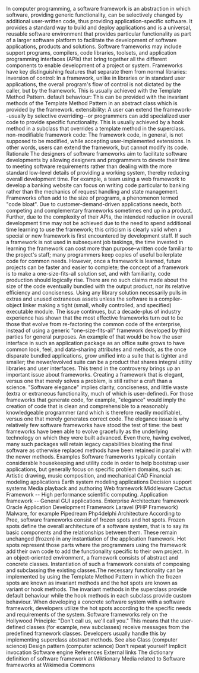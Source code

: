In computer programming, a software framework is an abstraction in which
software, providing generic functionality, can be selectively changed by
additional user-written code, thus providing application-specific
software. It provides a standard way to build and deploy applications
and is a universal, reusable software environment that provides
particular functionality as part of a larger software platform to
facilitate the development of software applications, products and
solutions. Software frameworks may include support programs, compilers,
code libraries, toolsets, and application programming interfaces (APIs)
that bring together all the different components to enable development
of a project or system. Frameworks have key distinguishing features that
separate them from normal libraries: inversion of control: In a
framework, unlike in libraries or in standard user applications, the
overall program\'s flow of control is not dictated by the caller, but by
the framework. This is usually achieved with the Template Method
Pattern. default behaviour: This can be provided with the invariant
methods of the Template Method Pattern in an abstract class which is
provided by the framework. extensibility: A user can extend the
framework--usually by selective overriding--or programmers can add
specialized user code to provide specific functionality. This is usually
achieved by a hook method in a subclass that overrides a template method
in the superclass. non-modifiable framework code: The framework code, in
general, is not supposed to be modified, while accepting
user-implemented extensions. In other words, users can extend the
framework, but cannot modify its code. Rationale The designers of
software frameworks aim to facilitate software developments by allowing
designers and programmers to devote their time to meeting software
requirements rather than dealing with the more standard low-level
details of providing a working system, thereby reducing overall
development time. For example, a team using a web framework to develop a
banking website can focus on writing code particular to banking rather
than the mechanics of request handling and state management. Frameworks
often add to the size of programs, a phenomenon termed \"code bloat\".
Due to customer-demand-driven applications needs, both competing and
complementary frameworks sometimes end up in a product. Further, due to
the complexity of their APIs, the intended reduction in overall
development time may not be achieved due to the need to spend additional
time learning to use the framework; this criticism is clearly valid when
a special or new framework is first encountered by development staff. If
such a framework is not used in subsequent job taskings, the time
invested in learning the framework can cost more than purpose-written
code familiar to the project\'s staff; many programmers keep copies of
useful boilerplate code for common needs. However, once a framework is
learned, future projects can be faster and easier to complete; the
concept of a framework is to make a one-size-fits-all solution set, and
with familiarity, code production should logically rise. There are no
such claims made about the size of the code eventually bundled with the
output product, nor its relative efficiency and conciseness. Using any
library solution necessarily pulls in extras and unused extraneous
assets unless the software is a compiler-object linker making a tight
(small, wholly controlled, and specified) executable module. The issue
continues, but a decade-plus of industry experience has shown that the
most effective frameworks turn out to be those that evolve from
re-factoring the common code of the enterprise, instead of using a
generic \"one-size-fits-all\" framework developed by third parties for
general purposes. An example of that would be how the user interface in
such an application package as an office suite grows to have common
look, feel, and data-sharing attributes and methods, as the once
disparate bundled applications, grow unified into a suite that is
tighter and smaller; the newer/evolved suite can be a product that
shares integral utility libraries and user interfaces. This trend in the
controversy brings up an important issue about frameworks. Creating a
framework that is elegant, versus one that merely solves a problem, is
still rather a craft than a science. \"Software elegance\" implies
clarity, conciseness, and little waste (extra or extraneous
functionality, much of which is user-defined). For those frameworks that
generate code, for example, \"elegance\" would imply the creation of
code that is clean and comprehensible to a reasonably knowledgeable
programmer (and which is therefore readily modifiable), versus one that
merely generates correct code. The elegance issue is why relatively few
software frameworks have stood the test of time: the best frameworks
have been able to evolve gracefully as the underlying technology on
which they were built advanced. Even there, having evolved, many such
packages will retain legacy capabilities bloating the final software as
otherwise replaced methods have been retained in parallel with the newer
methods. Examples Software frameworks typically contain considerable
housekeeping and utility code in order to help bootstrap user
applications, but generally focus on specific problem domains, such as:
Artistic drawing, music composition, and mechanical CAD Financial
modeling applications Earth system modeling applications Decision
support systems Media playback and authoring Web framework Middleware
Cactus Framework -- High performance scientific computing. Application
framework -- General GUI applications. Enterprise Architecture framework
Oracle Application Development Framework Laravel (PHP Framework)
Malware, for example Pipedream Php4delphi Architecture According to
Pree, software frameworks consist of frozen spots and hot spots. Frozen
spots define the overall architecture of a software system, that is to
say its basic components and the relationships between them. These
remain unchanged (frozen) in any instantiation of the application
framework. Hot spots represent those parts where the programmers using
the framework add their own code to add the functionality specific to
their own project. In an object-oriented environment, a framework
consists of abstract and concrete classes. Instantiation of such a
framework consists of composing and subclassing the existing classes.The
necessary functionality can be implemented by using the Template Method
Pattern in which the frozen spots are known as invariant methods and the
hot spots are known as variant or hook methods. The invariant methods in
the superclass provide default behaviour while the hook methods in each
subclass provide custom behaviour. When developing a concrete software
system with a software framework, developers utilize the hot spots
according to the specific needs and requirements of the system. Software
frameworks rely on the Hollywood Principle: \"Don\'t call us, we\'ll
call you.\" This means that the user-defined classes (for example, new
subclasses) receive messages from the predefined framework classes.
Developers usually handle this by implementing superclass abstract
methods. See also Class (computer science) Design pattern (computer
science) Don\'t repeat yourself Implicit invocation Software engine
References External links The dictionary definition of software
framework at Wiktionary Media related to Software frameworks at
Wikimedia Commons
